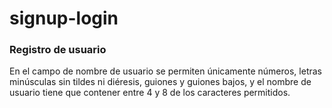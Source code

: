 # signup-login
### Registro de usuario
En el campo de nombre de usuario se permiten únicamente números, letras minúsculas sin tildes ni diéresis, guiones y guiones bajos, y el nombre de usuario tiene que contener entre 4 y 8 de los caracteres permitidos.
